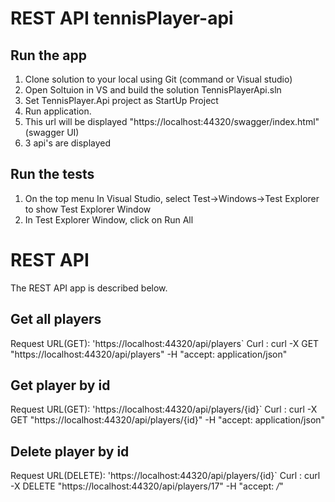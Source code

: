 # REST API tennisPlayer-api

## Run the app

 1. Clone solution to your local using Git (command or Visual studio)
 2. Open Soltuion in VS and build the solution TennisPlayerApi.sln
 3. Set TennisPlayer.Api project as StartUp Project
 4. Run application.
 5. This url will be displayed "https://localhost:44320/swagger/index.html" (swagger UI)
 6. 3 api's are displayed

## Run the tests
 1. On the top menu In Visual Studio, select Test->Windows->Test Explorer to show Test Explorer Window
 2. In Test Explorer Window, click on Run All

# REST API

The REST API  app is described below.

Get all players
---------------
Request URL(GET): 'https://localhost:44320/api/players`
Curl            : curl -X GET "https://localhost:44320/api/players" -H "accept: application/json"

Get player by id
---------------
Request URL(GET): 'https://localhost:44320/api/players/{id}`
Curl            : curl -X GET "https://localhost:44320/api/players/{id}" -H "accept: application/json"

Delete player by id
----------------
Request URL(DELETE): 'https://localhost:44320/api/players/{id}`
Curl            : curl -X DELETE "https://localhost:44320/api/players/17" -H "accept: */*"

